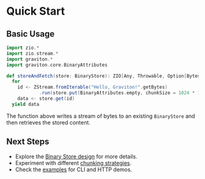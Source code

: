 # Quick Start

## Basic Usage

```scala mdoc:silent
import zio.*
import zio.stream.*
import graviton.*
import graviton.core.BinaryAttributes

def storeAndFetch(store: BinaryStore): ZIO[Any, Throwable, Option[Bytes]] =
  for
    id <- ZStream.fromIterable("Hello, Graviton!".getBytes)
            .run(store.put(BinaryAttributes.empty, chunkSize = 1024 * 1024))
    data <- store.get(id)
  yield data
```

The function above writes a stream of bytes to an existing `BinaryStore` and then retrieves the stored content.

## Next Steps

- Explore the [Binary Store design](../binary-store.md) for more details.
- Experiment with different [chunking strategies](../chunking.md).
- Check the [examples](../examples/index.md) for CLI and HTTP demos.
